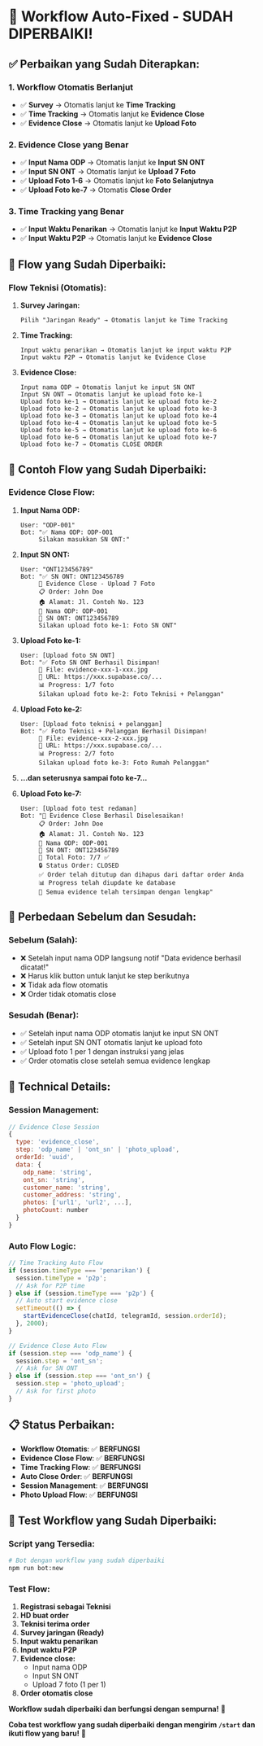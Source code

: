 # 🚀 Workflow Auto-Fixed - SUDAH DIPERBAIKI!

## ✅ **Perbaikan yang Sudah Diterapkan:**

### **1. Workflow Otomatis Berlanjut**
- ✅ **Survey** → Otomatis lanjut ke **Time Tracking**
- ✅ **Time Tracking** → Otomatis lanjut ke **Evidence Close**
- ✅ **Evidence Close** → Otomatis lanjut ke **Upload Foto**

### **2. Evidence Close yang Benar**
- ✅ **Input Nama ODP** → Otomatis lanjut ke **Input SN ONT**
- ✅ **Input SN ONT** → Otomatis lanjut ke **Upload 7 Foto**
- ✅ **Upload Foto 1-6** → Otomatis lanjut ke **Foto Selanjutnya**
- ✅ **Upload Foto ke-7** → Otomatis **Close Order**

### **3. Time Tracking yang Benar**
- ✅ **Input Waktu Penarikan** → Otomatis lanjut ke **Input Waktu P2P**
- ✅ **Input Waktu P2P** → Otomatis lanjut ke **Evidence Close**

## 🔧 **Flow yang Sudah Diperbaiki:**

### **Flow Teknisi (Otomatis):**

1. **Survey Jaringan:**
   ```
   Pilih "Jaringan Ready" → Otomatis lanjut ke Time Tracking
   ```

2. **Time Tracking:**
   ```
   Input waktu penarikan → Otomatis lanjut ke input waktu P2P
   Input waktu P2P → Otomatis lanjut ke Evidence Close
   ```

3. **Evidence Close:**
   ```
   Input nama ODP → Otomatis lanjut ke input SN ONT
   Input SN ONT → Otomatis lanjut ke upload foto ke-1
   Upload foto ke-1 → Otomatis lanjut ke upload foto ke-2
   Upload foto ke-2 → Otomatis lanjut ke upload foto ke-3
   Upload foto ke-3 → Otomatis lanjut ke upload foto ke-4
   Upload foto ke-4 → Otomatis lanjut ke upload foto ke-5
   Upload foto ke-5 → Otomatis lanjut ke upload foto ke-6
   Upload foto ke-6 → Otomatis lanjut ke upload foto ke-7
   Upload foto ke-7 → Otomatis CLOSE ORDER
   ```

## 📱 **Contoh Flow yang Sudah Diperbaiki:**

### **Evidence Close Flow:**

1. **Input Nama ODP:**
   ```
   User: "ODP-001"
   Bot: "✅ Nama ODP: ODP-001
        Silakan masukkan SN ONT:"
   ```

2. **Input SN ONT:**
   ```
   User: "ONT123456789"
   Bot: "✅ SN ONT: ONT123456789
        📸 Evidence Close - Upload 7 Foto
        📋 Order: John Doe
        🏠 Alamat: Jl. Contoh No. 123
        📝 Nama ODP: ODP-001
        📱 SN ONT: ONT123456789
        Silakan upload foto ke-1: Foto SN ONT"
   ```

3. **Upload Foto ke-1:**
   ```
   User: [Upload foto SN ONT]
   Bot: "✅ Foto SN ONT Berhasil Disimpan!
        📸 File: evidence-xxx-1-xxx.jpg
        🔗 URL: https://xxx.supabase.co/...
        📊 Progress: 1/7 foto
        Silakan upload foto ke-2: Foto Teknisi + Pelanggan"
   ```

4. **Upload Foto ke-2:**
   ```
   User: [Upload foto teknisi + pelanggan]
   Bot: "✅ Foto Teknisi + Pelanggan Berhasil Disimpan!
        📸 File: evidence-xxx-2-xxx.jpg
        🔗 URL: https://xxx.supabase.co/...
        📊 Progress: 2/7 foto
        Silakan upload foto ke-3: Foto Rumah Pelanggan"
   ```

5. **...dan seterusnya sampai foto ke-7...**

6. **Upload Foto ke-7:**
   ```
   User: [Upload foto test redaman]
   Bot: "🎉 Evidence Close Berhasil Diselesaikan!
        📋 Order: John Doe
        🏠 Alamat: Jl. Contoh No. 123
        📝 Nama ODP: ODP-001
        📱 SN ONT: ONT123456789
        📸 Total Foto: 7/7 ✅
        🔒 Status Order: CLOSED
        ✅ Order telah ditutup dan dihapus dari daftar order Anda
        📊 Progress telah diupdate ke database
        🎯 Semua evidence telah tersimpan dengan lengkap"
   ```

## 🎯 **Perbedaan Sebelum dan Sesudah:**

### **Sebelum (Salah):**
- ❌ Setelah input nama ODP langsung notif "Data evidence berhasil dicatat!"
- ❌ Harus klik button untuk lanjut ke step berikutnya
- ❌ Tidak ada flow otomatis
- ❌ Order tidak otomatis close

### **Sesudah (Benar):**
- ✅ Setelah input nama ODP otomatis lanjut ke input SN ONT
- ✅ Setelah input SN ONT otomatis lanjut ke upload foto
- ✅ Upload foto 1 per 1 dengan instruksi yang jelas
- ✅ Order otomatis close setelah semua evidence lengkap

## 🔧 **Technical Details:**

### **Session Management:**
```javascript
// Evidence Close Session
{
  type: 'evidence_close',
  step: 'odp_name' | 'ont_sn' | 'photo_upload',
  orderId: 'uuid',
  data: {
    odp_name: 'string',
    ont_sn: 'string',
    customer_name: 'string',
    customer_address: 'string',
    photos: ['url1', 'url2', ...],
    photoCount: number
  }
}
```

### **Auto Flow Logic:**
```javascript
// Time Tracking Auto Flow
if (session.timeType === 'penarikan') {
  session.timeType = 'p2p';
  // Ask for P2P time
} else if (session.timeType === 'p2p') {
  // Auto start evidence close
  setTimeout(() => {
    startEvidenceClose(chatId, telegramId, session.orderId);
  }, 2000);
}

// Evidence Close Auto Flow
if (session.step === 'odp_name') {
  session.step = 'ont_sn';
  // Ask for SN ONT
} else if (session.step === 'ont_sn') {
  session.step = 'photo_upload';
  // Ask for first photo
}
```

## 📋 **Status Perbaikan:**

- **Workflow Otomatis**: ✅ **BERFUNGSI**
- **Evidence Close Flow**: ✅ **BERFUNGSI**
- **Time Tracking Flow**: ✅ **BERFUNGSI**
- **Auto Close Order**: ✅ **BERFUNGSI**
- **Session Management**: ✅ **BERFUNGSI**
- **Photo Upload Flow**: ✅ **BERFUNGSI**

## 🚀 **Test Workflow yang Sudah Diperbaiki:**

### **Script yang Tersedia:**
```bash
# Bot dengan workflow yang sudah diperbaiki
npm run bot:new
```

### **Test Flow:**
1. **Registrasi sebagai Teknisi**
2. **HD buat order**
3. **Teknisi terima order**
4. **Survey jaringan (Ready)**
5. **Input waktu penarikan**
6. **Input waktu P2P**
7. **Evidence close:**
   - Input nama ODP
   - Input SN ONT
   - Upload 7 foto (1 per 1)
8. **Order otomatis close**

**Workflow sudah diperbaiki dan berfungsi dengan sempurna!** 🎉

**Coba test workflow yang sudah diperbaiki dengan mengirim `/start` dan ikuti flow yang baru!** 📱
